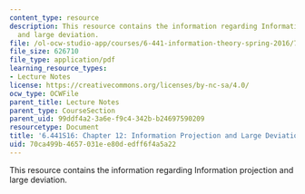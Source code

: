 ```yaml
---
content_type: resource
description: This resource contains the information regarding Information projection
  and large deviation.
file: /ol-ocw-studio-app/courses/6-441-information-theory-spring-2016/70ca499b4657031ee80dedff6f4a5a22_MIT6_441S16_chapter_12.pdf
file_size: 626710
file_type: application/pdf
learning_resource_types:
- Lecture Notes
license: https://creativecommons.org/licenses/by-nc-sa/4.0/
ocw_type: OCWFile
parent_title: Lecture Notes
parent_type: CourseSection
parent_uid: 99ddf4a2-3a6e-f9c4-342b-b24697590209
resourcetype: Document
title: '6.441S16: Chapter 12: Information Projection and Large Deviation'
uid: 70ca499b-4657-031e-e80d-edff6f4a5a22
---
```

This resource contains the information regarding Information projection and large deviation.